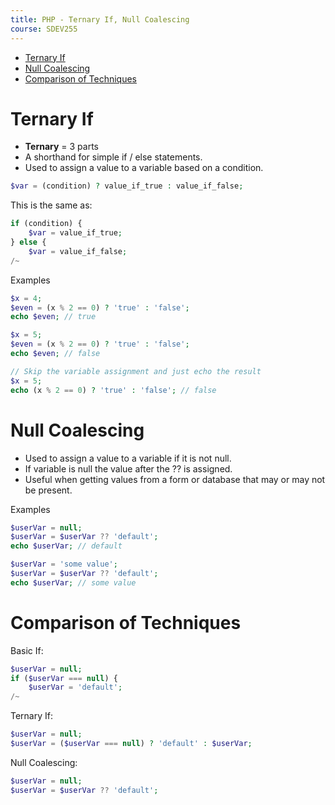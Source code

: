 ```yaml
---
title: PHP - Ternary If, Null Coalescing
course: SDEV255
---
```


- [Ternary If](#ternary-if)
- [Null Coalescing](#null-coalescing)
- [Comparison of Techniques](#comparison-of-techniques)

# Ternary If

- **Ternary** = 3 parts
- A shorthand for simple if / else statements.
- Used to assign a value to a variable based on a condition.

```php
$var = (condition) ? value_if_true : value_if_false;
```

This is the same as:

```php
if (condition) {
    $var = value_if_true;
} else {
    $var = value_if_false;
/~
```

<p class="demo">Examples</p>

```php
$x = 4;
$even = (x % 2 == 0) ? 'true' : 'false';
echo $even; // true
```

```php
$x = 5;
$even = (x % 2 == 0) ? 'true' : 'false';
echo $even; // false
```

```php
// Skip the variable assignment and just echo the result
$x = 5;
echo (x % 2 == 0) ? 'true' : 'false'; // false
```

# Null Coalescing

- Used to assign a value to a variable if it is not null.
- If variable is null the value after the ?? is assigned.
- Useful when getting values from a form or database that may or may not be present.

<p class="demo">Examples</p>

```php
$userVar = null;
$userVar = $userVar ?? 'default';
echo $userVar; // default
```

```php
$userVar = 'some value';
$userVar = $userVar ?? 'default';
echo $userVar; // some value
```

# Comparison of Techniques

Basic If:

```php
$userVar = null;
if ($userVar === null) {
    $userVar = 'default';
/~
```

Ternary If:

```php
$userVar = null;
$userVar = ($userVar === null) ? 'default' : $userVar;
```

Null Coalescing:

```php
$userVar = null;
$userVar = $userVar ?? 'default';
```

